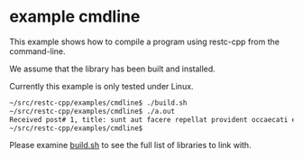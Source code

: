 # example cmdline

This example shows how to compile a program using restc-cpp from the command-line.

We assume that the library has been built and installed.

Currently this example is only tested under Linux.

```sh
~/src/restc-cpp/examples/cmdline$ ./build.sh
~/src/restc-cpp/examples/cmdline$ ./a.out
Received post# 1, title: sunt aut facere repellat provident occaecati excepturi optio reprehenderit
~/src/restc-cpp/examples/cmdline$
```

Please examine [build.sh](build.sh) to see the full list of libraries to link with.

